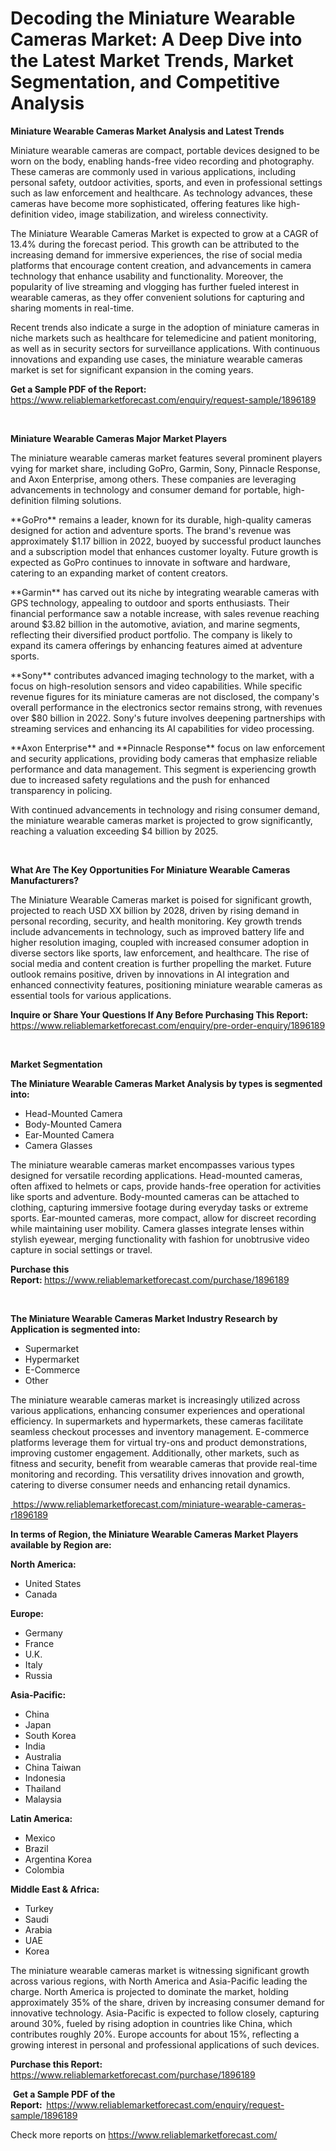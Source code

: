 <p><h1>Decoding the Miniature Wearable Cameras Market: A Deep Dive into the Latest Market Trends, Market Segmentation, and Competitive Analysis</h1></p><p><strong>Miniature Wearable Cameras Market Analysis and Latest Trends</strong></p>
<p><p>Miniature wearable cameras are compact, portable devices designed to be worn on the body, enabling hands-free video recording and photography. These cameras are commonly used in various applications, including personal safety, outdoor activities, sports, and even in professional settings such as law enforcement and healthcare. As technology advances, these cameras have become more sophisticated, offering features like high-definition video, image stabilization, and wireless connectivity.</p><p>The Miniature Wearable Cameras Market is expected to grow at a CAGR of 13.4% during the forecast period. This growth can be attributed to the increasing demand for immersive experiences, the rise of social media platforms that encourage content creation, and advancements in camera technology that enhance usability and functionality. Moreover, the popularity of live streaming and vlogging has further fueled interest in wearable cameras, as they offer convenient solutions for capturing and sharing moments in real-time.</p><p>Recent trends also indicate a surge in the adoption of miniature cameras in niche markets such as healthcare for telemedicine and patient monitoring, as well as in security sectors for surveillance applications. With continuous innovations and expanding use cases, the miniature wearable cameras market is set for significant expansion in the coming years.</p></p>
<p><strong>Get a Sample PDF of the Report:&nbsp;</strong> <a href="https://www.reliablemarketforecast.com/enquiry/request-sample/1896189?utm_campaign=3094&utm_medium=2&utm_source=Github&utm_content=ia&utm_term=28032025&utm_id=miniature-wearable-cameras">https://www.reliablemarketforecast.com/enquiry/request-sample/1896189</a></p>
<p>&nbsp;</p>
<p><strong>Miniature Wearable Cameras Major Market Players</strong></p>
<p><p>The miniature wearable cameras market features several prominent players vying for market share, including GoPro, Garmin, Sony, Pinnacle Response, and Axon Enterprise, among others. These companies are leveraging advancements in technology and consumer demand for portable, high-definition filming solutions.</p><p>**GoPro** remains a leader, known for its durable, high-quality cameras designed for action and adventure sports. The brand's revenue was approximately $1.17 billion in 2022, buoyed by successful product launches and a subscription model that enhances customer loyalty. Future growth is expected as GoPro continues to innovate in software and hardware, catering to an expanding market of content creators.</p><p>**Garmin** has carved out its niche by integrating wearable cameras with GPS technology, appealing to outdoor and sports enthusiasts. Their financial performance saw a notable increase, with sales revenue reaching around $3.82 billion in the automotive, aviation, and marine segments, reflecting their diversified product portfolio. The company is likely to expand its camera offerings by enhancing features aimed at adventure sports.</p><p>**Sony** contributes advanced imaging technology to the market, with a focus on high-resolution sensors and video capabilities. While specific revenue figures for its miniature cameras are not disclosed, the company's overall performance in the electronics sector remains strong, with revenues over $80 billion in 2022. Sony's future involves deepening partnerships with streaming services and enhancing its AI capabilities for video processing.</p><p>**Axon Enterprise** and **Pinnacle Response** focus on law enforcement and security applications, providing body cameras that emphasize reliable performance and data management. This segment is experiencing growth due to increased safety regulations and the push for enhanced transparency in policing.</p><p>With continued advancements in technology and rising consumer demand, the miniature wearable cameras market is projected to grow significantly, reaching a valuation exceeding $4 billion by 2025.</p></p>
<p>&nbsp;</p>
<p><strong>What Are The Key Opportunities For Miniature Wearable Cameras Manufacturers?</strong></p>
<p><p>The Miniature Wearable Cameras market is poised for significant growth, projected to reach USD XX billion by 2028, driven by rising demand in personal recording, security, and health monitoring. Key growth trends include advancements in technology, such as improved battery life and higher resolution imaging, coupled with increased consumer adoption in diverse sectors like sports, law enforcement, and healthcare. The rise of social media and content creation is further propelling the market. Future outlook remains positive, driven by innovations in AI integration and enhanced connectivity features, positioning miniature wearable cameras as essential tools for various applications.</p></p>
<p><strong>Inquire or Share Your Questions If Any Before Purchasing This Report:</strong> <a href="https://www.reliablemarketforecast.com/enquiry/pre-order-enquiry/1896189?utm_campaign=3094&utm_medium=2&utm_source=Github&utm_content=ia&utm_term=28032025&utm_id=miniature-wearable-cameras">https://www.reliablemarketforecast.com/enquiry/pre-order-enquiry/1896189</a></p>
<p>&nbsp;</p>
<p><strong>Market Segmentation</strong></p>
<p><strong>The Miniature Wearable Cameras Market Analysis by types is segmented into:</strong></p>
<p><ul><li>Head-Mounted Camera</li><li>Body-Mounted Camera</li><li>Ear-Mounted Camera</li><li>Camera Glasses</li></ul></p>
<p><p>The miniature wearable cameras market encompasses various types designed for versatile recording applications. Head-mounted cameras, often affixed to helmets or caps, provide hands-free operation for activities like sports and adventure. Body-mounted cameras can be attached to clothing, capturing immersive footage during everyday tasks or extreme sports. Ear-mounted cameras, more compact, allow for discreet recording while maintaining user mobility. Camera glasses integrate lenses within stylish eyewear, merging functionality with fashion for unobtrusive video capture in social settings or travel.</p></p>
<p><strong>Purchase this Report:&nbsp;</strong><a href="https://www.reliablemarketforecast.com/purchase/1896189?utm_campaign=3094&utm_medium=2&utm_source=Github&utm_content=ia&utm_term=28032025&utm_id=miniature-wearable-cameras">https://www.reliablemarketforecast.com/purchase/1896189</a></p>
<p>&nbsp;</p>
<p><strong>The Miniature Wearable Cameras Market Industry Research by Application is segmented into:</strong></p>
<p><ul><li>Supermarket</li><li>Hypermarket</li><li>E-Commerce</li><li>Other</li></ul></p>
<p><p>The miniature wearable cameras market is increasingly utilized across various applications, enhancing consumer experiences and operational efficiency. In supermarkets and hypermarkets, these cameras facilitate seamless checkout processes and inventory management. E-commerce platforms leverage them for virtual try-ons and product demonstrations, improving customer engagement. Additionally, other markets, such as fitness and security, benefit from wearable cameras that provide real-time monitoring and recording. This versatility drives innovation and growth, catering to diverse consumer needs and enhancing retail dynamics.</p></p>
<p><a href="https://www.reliablemarketforecast.com/miniature-wearable-cameras-r1896189?utm_campaign=3094&utm_medium=2&utm_source=Github&utm_content=ia&utm_term=28032025&utm_id=miniature-wearable-cameras">&nbsp;https://www.reliablemarketforecast.com/miniature-wearable-cameras-r1896189</a></p>
<p><strong>In terms of Region, the Miniature Wearable Cameras Market Players available by Region are:</strong></p>
<p>
    <p> <strong> North America: </strong>
        <ul>
            <li>United States</li>
            <li>Canada</li>
        </ul>
        </p> 
    <p> <strong> Europe: </strong>
        <ul>
            <li>Germany</li>
            <li>France</li>
            <li>U.K.</li>
            <li>Italy</li>
            <li>Russia</li>
        </ul>
        </p> 
    <p> <strong> Asia-Pacific: </strong>
        <ul>
            <li>China</li>
            <li>Japan</li>
            <li>South Korea</li>
            <li>India</li>
            <li>Australia</li>
            <li>China Taiwan</li>
            <li>Indonesia</li>
            <li>Thailand</li>
            <li>Malaysia</li>
        </ul>
        </p> 
    <p> <strong> Latin America: </strong>
        <ul>
            <li>Mexico</li>
            <li>Brazil</li>
            <li>Argentina Korea</li>
            <li>Colombia</li>
        </ul>
        </p> 
    <p> <strong> Middle East & Africa: </strong>
        <ul>
            <li>Turkey</li>
            <li>Saudi</li>
            <li>Arabia</li>
            <li>UAE</li>
            <li>Korea</li>
        </ul>
    </p>
    </p>
<p><p>The miniature wearable cameras market is witnessing significant growth across various regions, with North America and Asia-Pacific leading the charge. North America is projected to dominate the market, holding approximately 35% of the share, driven by increasing consumer demand for innovative technology. Asia-Pacific is expected to follow closely, capturing around 30%, fueled by rising adoption in countries like China, which contributes roughly 20%. Europe accounts for about 15%, reflecting a growing interest in personal and professional applications of such devices.</p></p>
<p><strong>Purchase this Report: </strong><a href="https://www.reliablemarketforecast.com/purchase/1896189?utm_campaign=3094&utm_medium=2&utm_source=Github&utm_content=ia&utm_term=28032025&utm_id=miniature-wearable-cameras">https://www.reliablemarketforecast.com/purchase/1896189</a></p>
<p>&nbsp;<strong>Get a Sample PDF of the Report:&nbsp;&nbsp;</strong><a href="https://www.reliablemarketforecast.com/enquiry/request-sample/1896189?utm_campaign=3094&utm_medium=2&utm_source=Github&utm_content=ia&utm_term=28032025&utm_id=miniature-wearable-cameras">https://www.reliablemarketforecast.com/enquiry/request-sample/1896189</a></p>
<p><strong></strong></p>
<p>Check more reports on <a href="https://www.reliablemarketforecast.com/?utm_campaign=3094&utm_medium=2&utm_source=Github&utm_content=ia&utm_term=28032025&utm_id=miniature-wearable-cameras">https://www.reliablemarketforecast.com/</a></p>